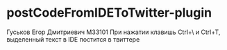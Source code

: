 # postCodeFromIDEToTwitter-plugin

Гуськов Егор Дмитриевич M33101
При нажатии клавишь Ctrl+\ и Ctrl+T, выделенный текст в IDE постится в твиттере
